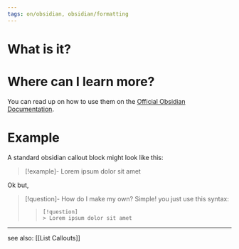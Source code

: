 ```yaml
---
tags: on/obsidian, obsidian/formatting
---
```


# What is it? 

# Where can I learn more?
You can read up on how to use them on the [Official Obsidian Documentation](https://help.obsidian.md/How+to/Use+callouts).

# Example
A standard obsidian callout block might look like this:

> [!example]-
> Lorem ipsum dolor sit amet

Ok but, 

> [!question]- How do I make my own?
> Simple! you just use this syntax: 
> >```
> > [!question] 
> > > Lorem ipsum dolor sit amet
> >```

---
see also: [[List Callouts]]